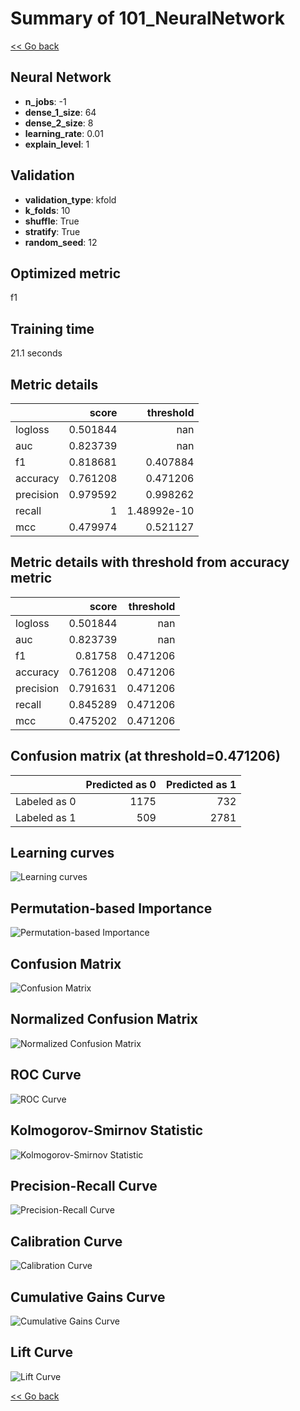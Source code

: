 # Summary of 101_NeuralNetwork

[<< Go back](../README.md)


## Neural Network
- **n_jobs**: -1
- **dense_1_size**: 64
- **dense_2_size**: 8
- **learning_rate**: 0.01
- **explain_level**: 1

## Validation
 - **validation_type**: kfold
 - **k_folds**: 10
 - **shuffle**: True
 - **stratify**: True
 - **random_seed**: 12

## Optimized metric
f1

## Training time

21.1 seconds

## Metric details
|           |    score |     threshold |
|:----------|---------:|--------------:|
| logloss   | 0.501844 | nan           |
| auc       | 0.823739 | nan           |
| f1        | 0.818681 |   0.407884    |
| accuracy  | 0.761208 |   0.471206    |
| precision | 0.979592 |   0.998262    |
| recall    | 1        |   1.48992e-10 |
| mcc       | 0.479974 |   0.521127    |


## Metric details with threshold from accuracy metric
|           |    score |   threshold |
|:----------|---------:|------------:|
| logloss   | 0.501844 |  nan        |
| auc       | 0.823739 |  nan        |
| f1        | 0.81758  |    0.471206 |
| accuracy  | 0.761208 |    0.471206 |
| precision | 0.791631 |    0.471206 |
| recall    | 0.845289 |    0.471206 |
| mcc       | 0.475202 |    0.471206 |


## Confusion matrix (at threshold=0.471206)
|              |   Predicted as 0 |   Predicted as 1 |
|:-------------|-----------------:|-----------------:|
| Labeled as 0 |             1175 |              732 |
| Labeled as 1 |              509 |             2781 |

## Learning curves
![Learning curves](learning_curves.png)

## Permutation-based Importance
![Permutation-based Importance](permutation_importance.png)
## Confusion Matrix

![Confusion Matrix](confusion_matrix.png)


## Normalized Confusion Matrix

![Normalized Confusion Matrix](confusion_matrix_normalized.png)


## ROC Curve

![ROC Curve](roc_curve.png)


## Kolmogorov-Smirnov Statistic

![Kolmogorov-Smirnov Statistic](ks_statistic.png)


## Precision-Recall Curve

![Precision-Recall Curve](precision_recall_curve.png)


## Calibration Curve

![Calibration Curve](calibration_curve_curve.png)


## Cumulative Gains Curve

![Cumulative Gains Curve](cumulative_gains_curve.png)


## Lift Curve

![Lift Curve](lift_curve.png)



[<< Go back](../README.md)
